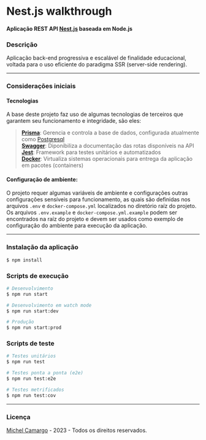 # Nest.js walkthrough
#### Aplicação REST API [Nest.js](https://github.com/nestjs/nest) baseada em Node.js


### Descrição
Aplicação back-end progressiva e escalável de finalidade educacional, voltada para o uso eficiente do paradigma SSR (server-side rendering).

---
### Considerações iniciais
#### Tecnologias
A base deste projeto faz uso de algumas tecnologias de terceiros que garantem seu funcionamento e integridade, são eles: 

> **[Prisma](https://www.prisma.io/)**: Gerencia e controla a base de dados, configurada atualmente como [Postgresql](https://www.postgresql.org/about/)
> <br>
> **[Swagger](https://swagger.io/)**: Diponibiliza a documentação das rotas disponíveis na API
> <br>
> **[Jest](https://jestjs.io/)**: Framework para testes unitários e automatizados
> <br>
> **[Docker](https://www.docker.com/)**: Virtualiza sistemas operacionais para entrega da aplicação em pacotes (containers)

#### Configuração de ambiente:
O projeto requer algumas variáveis de ambiente e configurações outras configurações sensíveis para funcionamento, as quais são definidas nos arquivos 
```.env``` e ```docker-compose.yml``` localizados no diretório raíz do projeto.
<br>
Os arquivos ```.env.example``` e ```docker-compose.yml.example``` podem ser encontrados na raíz do projeto e 
devem ser usados como exemplo de configuração do ambiente para execução da aplicação.

---

### Instalação da aplicação

```bash
$ npm install
```


### Scripts de execução

```bash
# Desenvolvimento
$ npm run start
```

```bash
# Desenvolvimento em watch mode
$ npm run start:dev
```

```bash
# Produção
$ npm run start:prod
```

### Scripts de teste

```bash
# Testes unitários
$ npm run test
```

```bash
# Testes ponta a ponta (e2e)
$ npm run test:e2e
```

```bash
# Testes metrificados
$ npm run test:cov
```

---


### Licença
[Michel Camargo](https://kamilmysliwiec.com) - 2023 - Todos os direitos reservados.
